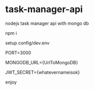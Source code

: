 # task-manager-api
nodejs task manager api with mongo db

npm i 

setup 
config/dev.env

PORT=3000

MONGODB_URL={UrlToMongoDB}

JWT_SECRET={whatevernameisok}

enjoy
